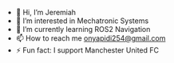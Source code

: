 - 👋 Hi, I’m Jeremiah
- 👀 I’m interested in Mechatronic Systems
- 🌱 I’m currently learning ROS2 Navigation
- 📫 How to reach me onyapidi254@gmail.com
- ⚡ Fun fact: I support Manchester United FC

<!---
Jere-lab/Jere-lab is a ✨ special ✨ repository because its `README.md` (this file) appears on your GitHub profile.
You can click the Preview link to take a look at your changes.
--->
